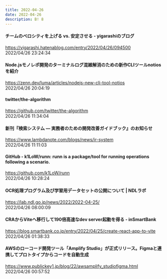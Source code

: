 ```yaml
---
title: 2022-04-26
date: 2022-04-26
description: B! 8
---
```


#### チームのベロシティを上げる vs. 安定させる - yigarashiのブログ
https://yigarashi.hatenablog.com/entry/2022/04/26/094500<br>
2022/04/26 23:24:34<br>


#### Node.jsモノレポ開発のターミナルログ混雑解消のための新作CLIツールnotiosを紹介
https://zenn.dev/luma/articles/nodejs-new-cli-tool-notios<br>
2022/04/26 20:04:19<br>


#### twitter/the-algorithm
https://github.com/twitter/the-algorithm<br>
2022/04/26 11:34:04<br>


#### 新刊『検索システム ― 実務者のための開発改善ガイドブック』のお知らせ
https://www.lambdanote.com/blogs/news/ir-system<br>
2022/04/26 11:11:03<br>


#### GitHub - k1LoW/runn: runn is a package/tool for running operations following a scenario.
https://github.com/k1LoW/runn<br>
2022/04/26 10:28:24<br>


#### OCR処理プログラム及び学習用データセットの公開について | NDLラボ
https://lab.ndl.go.jp/news/2022/2022-04-25/<br>
2022/04/26 08:00:09<br>


#### CRAからViteへ移行して190倍高速なdev server起動を得る - inSmartBank
https://blog.smartbank.co.jp/entry/2022/04/25/create-react-app-to-vite<br>
2022/04/26 01:38:33<br>


#### AWSのローコード開発ツール「Amplify Studio」が正式リリース。Figmaと連携してプロトタイプからコードを自動生成
https://www.publickey1.jp/blog/22/awsamplify_studiofigma.html<br>
2022/04/26 00:57:52<br>



